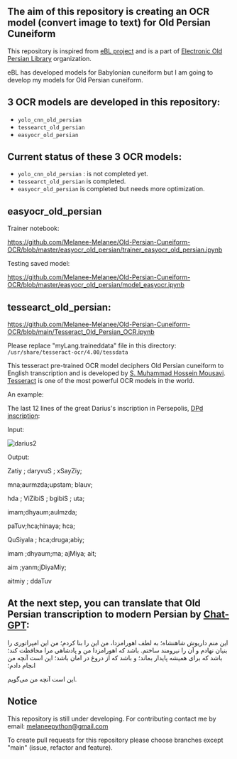 ## The aim of this repository is creating an OCR model (convert image to text) for Old Persian Cuneiform 

This repository is inspired from [eBL project](https://github.com/ElectronicBabylonianLiterature) and is a part of [
Electronic Old Persian Library](https://github.com/Electronic-Old-Persian-Library) organization.

eBL has developed models for Babylonian cuneiform but I am going to develop my models for Old Persian cuneiform. 


## 3 OCR models are developed in this repository:
- ``` yolo_cnn_old_persian ```
- ``` tessearct_old_persian ```
- ``` easyocr_old_persian ```
## Current status of these 3 OCR models:
- ``` yolo_cnn_old_persian ``` : is not completed yet.
-  ``` tessearct_old_persian ``` is completed.
-  ``` easyocr_old_persian ``` is completed but needs more optimization.

## easyocr_old_persian

Trainer notebook:

https://github.com/Melanee-Melanee/Old-Persian-Cuneiform-OCR/blob/master/easyocr_old_persian/trainer_easyocr_old_persian.ipynb

Testing saved model:

https://github.com/Melanee-Melanee/Old-Persian-Cuneiform-OCR/blob/master/easyocr_old_persian/model_easyocr.ipynb






## tessearct_old_persian:

https://github.com/Melanee-Melanee/Old-Persian-Cuneiform-OCR/blob/main/Tesseract_Old_Persian_OCR.ipynb

Please replace "myLang.traineddata" file in this directory: `/usr/share/tesseract-ocr/4.00/tessdata`

This tesseract pre-trained OCR model deciphers Old Persian cuneiform to English transcription and is developed by [S. Muhammad Hossein Mousavi](https://github.com/SeyedMuhammadHosseinMousavi/Extracting-Old-Persian-Cuneiform/tree/main
). [Tesseract](https://github.com/tesseract-ocr/tesseract) is one of the most powerful OCR models in the world.


An example: 

The last 12 lines of the great Darius's inscription in Persepolis, [DPd inscription](https://www.livius.org/sources/content/achaemenid-royal-inscriptions/dpd/):

Input:

![darius2](https://github.com/Melanee-Melanee/Old-Persian-Cuneiform-OCR/assets/74653444/fc8f2a4c-b8b4-4b46-97e3-c87d506fd6fd)



Output:

Zatiy ; daryvuS ; xSayZiy;

mna;aurmzda;upstam; blauv;

hda ; ViZibiS ; bgibiS ; uta;

imam;dhyaum;aulmzda;

paTuv;hca;hinaya; hca;

QuSiyala ; hca;druga;abiy;

imam ;dhyaum;ma; ajMiya; ait;

aim ;yanm;jDiyaMiy;

aitmiy ; ddaTuv

## At the next step, you can translate that Old Persian transcription to modern Persian by [Chat-GPT](https://chatgpt.com/):



این منم داریوش شاهنشاه؛
به لطف اهورامزدا، من این را بنا کردم؛
من این امپراتوری را بنیان نهادم و آن را نیرومند ساختم.
باشد که اهورامزدا من و پادشاهی مرا محافظت کند؛
باشد که برای همیشه پایدار بماند؛
و باشد که از دروغ در امان باشد؛
این است آنچه من انجام دادم؛

این است آنچه من می‌گویم.



## Notice

This repository is still under developing. For contributing contact me by email: melaneepython@gmail.com 

To create pull requests for this repository please choose branches except "main" (issue, refactor and feature).


